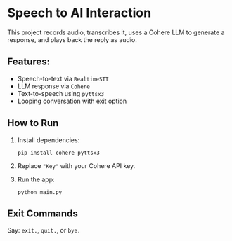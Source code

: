 # Speech to AI Interaction

This project records audio, transcribes it, uses a Cohere LLM to generate a response, and plays back the reply as audio.

## Features:
- Speech-to-text via `RealtimeSTT`
- LLM response via `Cohere`
- Text-to-speech using `pyttsx3`
- Looping conversation with exit option

## How to Run
1. Install dependencies:
    ```
    pip install cohere pyttsx3
    ```

2. Replace `"Key"` with your Cohere API key.

3. Run the app:
    ```
    python main.py
    ```

## Exit Commands
Say: `exit.`, `quit.`, or `bye.`

